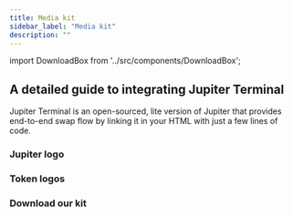 ```yaml
---
title: Media kit
sidebar_label: "Media kit"
description: ""
---
```


import DownloadBox from '../src/components/DownloadBox';

## A detailed guide to integrating Jupiter Terminal

Jupiter Terminal is an open-sourced, lite version of Jupiter that provides end-to-end swap flow by linking it in your HTML with just a few lines of code.

### Jupiter logo

<DownloadBox fileName="tokens.zip" />

### Token logos

<DownloadBox fileName="tokens.zip" />

### Download our kit

<DownloadBox fileName="tokens.zip" />
